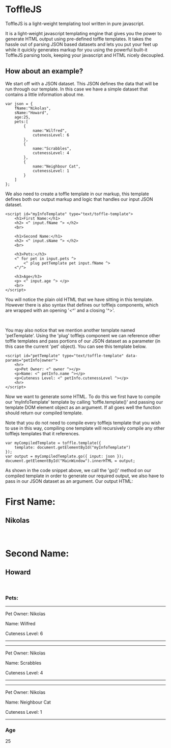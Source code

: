 # ToffleJS
ToffleJS is a light-weight templating tool written in pure javascript.

It is a light-weight javascript templating engine that gives you the power to generate HTML output using pre-defined toffle templates. It takes the hassle out of parsing JSON based datasets and lets you put your feet up while it quickly generates 
markup for you using the powerful built-it ToffleJS parsing tools, keeping your javascript and HTML nicely decoupled.

## How about an example?
We start off with a JSON dataset. This JSON defines the data that will be run through our template. In this case we have a simple dataset that contains a little information about me.

```
var json = {
	fName:"Nikolas",
	sName:"Howard",
	age:25,
	pets:[
		{
			name:"Wilfred",
			cutenessLevel: 6
		},
		{
			name:"Scrabbles",
			cutenessLevel: 4
		},
		{
			name:"Neighbour Cat",
			cutenessLevel: 1
		}
	]
};
```
We also need to create a toffle template in our markup, this template defines both our output markup and logic that handles our input JSON dataset.
```
<script id="myInfoTemplate" type="text/toffle-template">
	<h1>First Name:</h1>
	<h2> <^ input.fName ^> </h2>
	<br>
	
	<h1>Second Name:</h1>
	<h2> <^ input.sName ^> </h2>
	<br>
	
	<h3>Pets:</h3>
	<^ for pet in input.pets ^> 
		<^ plug petTemplate pet input.fName ^>
	<^/^>
	
	<h3>Age</h3>
	<p> <^ input.age ^> </p>
	<br>
</script>
```
You will notice the plain old HTML that we have sitting in this template. However there is also syntax that defines our tofflejs components, which are wrapped with an opening '<^' and a closing '^>'.</p><br><p> You may also 
notice that we mention another template named 'petTemplate'. Using the 'plug' tofflejs component we can reference other toffle templates and pass portions of our JSON dataset as a parameter (in this case the current 'pet' object). You can see this template below.
```
<script id="petTemplate" type="text/toffle-template" data-params="petInfo|owner">
	<hr>
	<p>Pet Owner: <^ owner ^></p>
	<p>Name: <^ petInfo.name ^></p>
	<p>Cuteness Level: <^ petInfo.cutenessLevel ^></p>
	<hr>
</script>
```
Now we want to generate some HTML. To do this we first have to compile our 'myInfoTemplate' template by calling 'toffle.template()' and passing our template DOM element object as an argument. If all goes well the function
should return our compiled template.</p><p>Note that you do not need to compile every tofflejs template that you wish to use in this way, compiling one template will recursively compile any other tofflejs templates that it references.
```
var myCompiledTemplate = toffle.template({ 
	template: document.getElementById("myInfoTemplate") 
});
var output = myCompiledTemplate.go({ input: json }); 
document.getElementById("MainWindow").innerHTML = output;
```
As shown in the code snippet above, we call the 'go()' method on our compiled template in order to generate our required output, we also have to pass in our JSON dataset as an argument.
Our output HTML:

<div id='exampleoutput'>
<h1>First Name:</h1>
<h2>Nikolas</h2><br>

<h1>Second Name:</h1>
<h2>Howard</h2><br>

<h3>Pets:</h3>
 
	
<hr>
<p>Pet Owner: Nikolas</p>
<p>Name: Wilfred</p>
<p>Cuteness Level: 6</p>
<hr>

 
	
<hr>
<p>Pet Owner: Nikolas</p>
<p>Name: Scrabbles</p>
<p>Cuteness Level: 4</p>
<hr>

 
	
<hr>
<p>Pet Owner: Nikolas</p>
<p>Name: Neighbour Cat</p>
<p>Cuteness Level: 1</p>
<hr>



<h3>Age</h3>
<p>25</p><br>
</div>
